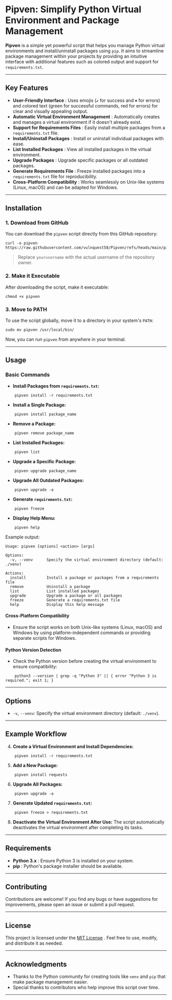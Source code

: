 # Pipven: Simplify Python Virtual Environment and Package Management

**Pipven** is a simple yet powerful script that helps you manage Python virtual environments and install/uninstall packages using `pip`. It aims to streamline package management within your projects by providing an intuitive interface with additional features such as colored output and support for `requirements.txt`.

---

## Key Features

- **User-Friendly Interface** : Uses emojis (`✔` for success and `✖` for errors) and colored text (green for successful commands, red for errors) for clear and visually appealing output.
- **Automatic Virtual Environment Management** : Automatically creates and manages a virtual environment if it doesn't already exist.
- **Support for Requirements Files** : Easily install multiple packages from a `requirements.txt` file.
- **Install/Uninstall Packages** : Install or uninstall individual packages with ease.
- **List Installed Packages** : View all installed packages in the virtual environment.
- **Upgrade Packages** : Upgrade specific packages or all outdated packages.
- **Generate Requirements File** : Freeze installed packages into a `requirements.txt` file for reproducibility.
- **Cross-Platform Compatibility** : Works seamlessly on Unix-like systems (Linux, macOS) and can be adapted for Windows.

---

## Installation

### 1. Download from GitHub

You can download the `pipven` script directly from this GitHub repository:

```
curl -o pipven https://raw.githubusercontent.com/vulnquest58/Pipven/refs/heads/main/pipven
```

> Replace `yourusername` with the actual username of the repository owner.

### 2. Make it Executable

After downloading the script, make it executable:

```
chmod +x pipven
```

### 3. Move to PATH

To use the script globally, move it to a directory in your system's `PATH`:


```
sudo mv pipven /usr/local/bin/
```

Now, you can run `pipven` from anywhere in your terminal.

---

## Usage

### Basic Commands

- **Install Packages from `requirements.txt`:**
    
```
    pipven install -r requirements.txt
```
    
- **Install a Single Package:**
    
```
    pipven install package_name
```
    
- **Remove a Package:**
    
```
    pipven remove package_name
```
    
- **List Installed Packages:**
    
```
    pipven list
```
    
- **Upgrade a Specific Package:**
    
```
    pipven upgrade package_name
```
    
- **Upgrade All Outdated Packages:**
    
```
    pipven upgrade -a
```
    
- **Generate `requirements.txt`:**
    
```
    pipven freeze
```
    
- **Display Help Menu:**
    
```
    pipven help
```
Example output:

```
Usage: pipven [options] <action> [args]

Options:
  -v, --venv      Specify the virtual environment directory (default: ./venv)

Actions:
  install         Install a package or packages from a requirements file
  remove          Uninstall a package
  list            List installed packages
  upgrade         Upgrade a package or all packages
  freeze          Generate a requirements.txt file
  help            Display this help message
```

####  **Cross-Platform Compatibility**

- Ensure the script works on both Unix-like systems (Linux, macOS) and Windows by using platform-independent commands or providing separate scripts for Windows.

####  **Python Version Detection**

- Check the Python version before creating the virtual environment to ensure compatibility:
    
```
    python3 --version | grep -q "Python 3" || { error "Python 3 is required."; exit 1; }
```
---

## Options

- `-v`, `--venv`: Specify the virtual environment directory (default: `./venv`).

---

## Example Workflow

4. **Create a Virtual Environment and Install Dependencies:**
    
```
    pipven install -r requirements.txt
```
    
5. **Add a New Package:**
    
```
    pipven install requests
```
    
6. **Upgrade All Packages:**
    
```
    pipven upgrade -a
```
    
7. **Generate Updated `requirements.txt`:**
    
```
    pipven freeze > requirements.txt
```
    
8. **Deactivate the Virtual Environment After Use:** The script automatically deactivates the virtual environment after completing its tasks.
    

---

## Requirements

- **Python 3.x** : Ensure Python 3 is installed on your system.
- **pip** : Python's package installer should be available.

---

## Contributing

Contributions are welcome! If you find any bugs or have suggestions for improvements, please open an issue or submit a pull request.

---

## License

This project is licensed under the [MIT License](https://github.com/vulnquest58/Pipven/blob/main/LICENSE) . Feel free to use, modify, and distribute it as needed.

---

## Acknowledgments

- Thanks to the Python community for creating tools like `venv` and `pip` that make package management easier.
- Special thanks to contributors who help improve this script over time.

---
